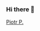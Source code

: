 ### Hi there 👋

<div class="badge-base LI-profile-badge" data-locale="pl_PL" data-size="medium" data-theme="light" data-type="VERTICAL" data-vanity="piotrporzuczek" data-version="v1"><a class="badge-base__link LI-simple-link" href="https://pl.linkedin.com/in/piotrporzuczek?trk=profile-badge">Piotr P.</a></div>

<!--
**PeterPorzuczek/PeterPorzuczek** is a ✨ _special_ ✨ repository because its `README.md` (this file) appears on your GitHub profile.

Here are some ideas to get you started:

- 🔭 I’m currently working on ...
- 🌱 I’m currently learning ...
- 👯 I’m looking to collaborate on ...
- 🤔 I’m looking for help with ...
- 💬 Ask me about ...
- 📫 How to reach me: ...
- 😄 Pronouns: ...
- ⚡ Fun fact: ...
-->
